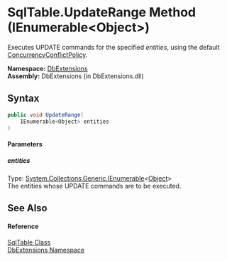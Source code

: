 SqlTable.UpdateRange Method (IEnumerable&lt;Object>)
====================================================
Executes UPDATE commands for the specified *entities*, using the default [ConcurrencyConflictPolicy][1].

**Namespace:** [DbExtensions][2]  
**Assembly:** DbExtensions (in DbExtensions.dll)

Syntax
------

```csharp
public void UpdateRange(
	IEnumerable<Object> entities
)
```

#### Parameters

##### *entities*
Type: [System.Collections.Generic.IEnumerable][3]&lt;[Object][4]>  
The entities whose UPDATE commands are to be executed.


See Also
--------

#### Reference
[SqlTable Class][5]  
[DbExtensions Namespace][2]  

[1]: ../ConcurrencyConflictPolicy/README.md
[2]: ../README.md
[3]: http://msdn.microsoft.com/en-us/library/9eekhta0
[4]: http://msdn.microsoft.com/en-us/library/e5kfa45b
[5]: README.md